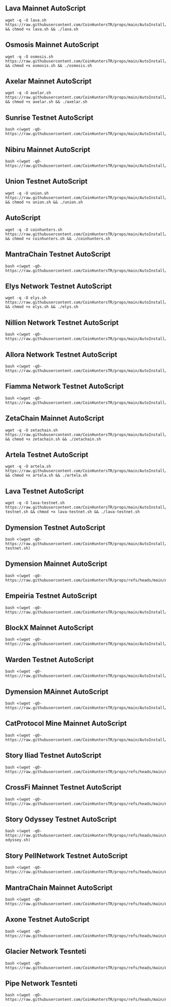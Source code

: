 ## Lava Mainnet AutoScript

```
wget -q -O lava.sh https://raw.githubusercontent.com/CoinHuntersTR/props/main/AutoInstall/lava.sh && chmod +x lava.sh && ./lava.sh
```



## Osmosis Mainnet AutoScript

```
wget -q -O osmosis.sh https://raw.githubusercontent.com/CoinHuntersTR/props/main/AutoInstall/osmosis.sh && chmod +x osmosis.sh && ./osmosis.sh
```

## Axelar Mainnet AutoScript

```
wget -q -O axelar.sh https://raw.githubusercontent.com/CoinHuntersTR/props/main/AutoInstall/axelar.sh && chmod +x axelar.sh && ./axelar.sh
```

## Sunrise Testnet AutoScript

```
bash <(wget -qO- https://raw.githubusercontent.com/CoinHuntersTR/props/main/AutoInstall/sunrise.sh)
```

## Nibiru Mainnet AutoScript

```
bash <(wget -qO- https://raw.githubusercontent.com/CoinHuntersTR/props/main/AutoInstall/nibiru.sh)
```


## Union Testnet AutoScript

```
wget -q -O union.sh https://raw.githubusercontent.com/CoinHuntersTR/props/main/AutoInstall/union.sh && chmod +x union.sh && ./union.sh
```

## AutoScript

```
wget -q -O coinhunters.sh https://raw.githubusercontent.com/CoinHuntersTR/props/main/AutoInstall/coinhunters.sh && chmod +x coinhunters.sh && ./coinhunters.sh
```

## MantraChain Testnet AutoScript

```
bash <(wget -qO- https://raw.githubusercontent.com/CoinHuntersTR/props/main/AutoInstall/mantrachain.sh)
```

## Elys Network Testnet AutoScript

```
wget -q -O elys.sh https://raw.githubusercontent.com/CoinHuntersTR/props/main/AutoInstall/elys.sh && chmod +x elys.sh && ./elys.sh
```

## Nillion Network Testnet AutoScript

```
bash <(wget -qO- https://raw.githubusercontent.com/CoinHuntersTR/props/main/AutoInstall/nillion.sh)
```



## Allora Network Testnet AutoScript

```
bash <(wget -qO- https://raw.githubusercontent.com/CoinHuntersTR/props/main/AutoInstall/allora.sh)
```

## Fiamma Network Testnet AutoScript

```
bash <(wget -qO- https://raw.githubusercontent.com/CoinHuntersTR/props/main/AutoInstall/fiamma.sh)
```

## ZetaChain Mainnet AutoScript

```
wget -q -O zetachain.sh https://raw.githubusercontent.com/CoinHuntersTR/props/main/AutoInstall/zetachain.sh && chmod +x zetachain.sh && ./zetachain.sh
```

## Artela Testnet AutoScript

```
wget -q -O artela.sh https://raw.githubusercontent.com/CoinHuntersTR/props/main/AutoInstall/artela.sh && chmod +x artela.sh && ./artela.sh
```

## Lava Testnet AutoScript

```
wget -q -O lava-testnet.sh https://raw.githubusercontent.com/CoinHuntersTR/props/main/AutoInstall/lava-testnet.sh && chmod +x lava-testnet.sh && ./lava-testnet.sh
```

## Dymension Testnet AutoScript

```
bash <(wget -qO- https://raw.githubusercontent.com/CoinHuntersTR/props/main/AutoInstall/dymension-testnet.sh)
```

## Dymension Mainnet AutoScript

```
bash <(wget -qO- https://raw.githubusercontent.com/CoinHuntersTR/props/refs/heads/main/AutoInstall/dymension.sh)
```

## Empeiria Testnet AutoScript

```
bash <(wget -qO- https://raw.githubusercontent.com/CoinHuntersTR/props/main/AutoInstall/empeiria.sh)
```

## BlockX Mainnet AutoScript

```
bash <(wget -qO- https://raw.githubusercontent.com/CoinHuntersTR/props/main/AutoInstall/blockx.sh)
```


## Warden Testnet AutoScript

```
bash <(wget -qO- https://raw.githubusercontent.com/CoinHuntersTR/props/main/AutoInstall/warden.sh)
```

## Dymension MAinnet AutoScript

```
bash <(wget -qO- https://raw.githubusercontent.com/CoinHuntersTR/props/main/AutoInstall/dymension.sh)
```


## CatProtocol Mine Mainnet AutoScript

```
bash <(wget -qO- https://raw.githubusercontent.com/CoinHuntersTR/props/main/AutoInstall/catprotocol.sh)
```

## Story Iliad Testnet AutoScript

```
bash <(wget -qO- https://raw.githubusercontent.com/CoinHuntersTR/props/refs/heads/main/AutoInstall/story.sh)
```

## CrossFi Mainnet Testnet AutoScript

```
bash <(wget -qO- https://raw.githubusercontent.com/CoinHuntersTR/props/refs/heads/main/AutoInstall/crossfi.sh)
```



## Story Odyssey Testnet AutoScript

```
bash <(wget -qO- https://raw.githubusercontent.com/CoinHuntersTR/props/refs/heads/main/AutoInstall/story-odyssey.sh)
```

## Story PellNetwork Testnet AutoScript

```
bash <(wget -qO- https://raw.githubusercontent.com/CoinHuntersTR/props/refs/heads/main/AutoInstall/pellnetwork.sh)
```

## MantraChain Mainnet AutoScript

```
bash <(wget -qO- https://raw.githubusercontent.com/CoinHuntersTR/props/refs/heads/main/AutoInstall/MantraMainnet.sh)
```
## Axone Testnet AutoScript

```
bash <(wget -qO- https://raw.githubusercontent.com/CoinHuntersTR/props/refs/heads/main/AutoInstall/axone.sh)
```

## Glacier Network Tesnteti
```
bash <(wget -qO- https://raw.githubusercontent.com/CoinHuntersTR/props/refs/heads/main/AutoInstall/glacier_setup.sh)
```

## Pipe Network Tesnteti
```
bash <(wget -qO- https://raw.githubusercontent.com/CoinHuntersTR/props/refs/heads/main/AutoInstall/PipeNetwork.sh)
```




